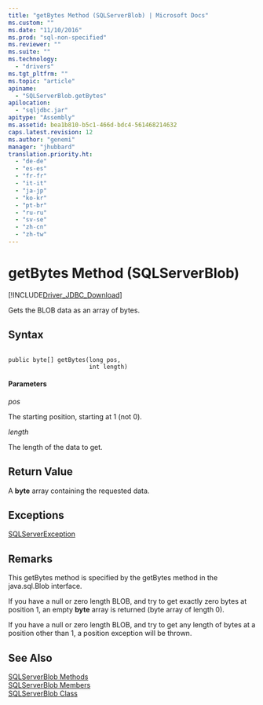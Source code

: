 ```yaml
---
title: "getBytes Method (SQLServerBlob) | Microsoft Docs"
ms.custom: ""
ms.date: "11/10/2016"
ms.prod: "sql-non-specified"
ms.reviewer: ""
ms.suite: ""
ms.technology: 
  - "drivers"
ms.tgt_pltfrm: ""
ms.topic: "article"
apiname: 
  - "SQLServerBlob.getBytes"
apilocation: 
  - "sqljdbc.jar"
apitype: "Assembly"
ms.assetid: bea1b810-b5c1-466d-bdc4-561468214632
caps.latest.revision: 12
ms.author: "genemi"
manager: "jhubbard"
translation.priority.ht: 
  - "de-de"
  - "es-es"
  - "fr-fr"
  - "it-it"
  - "ja-jp"
  - "ko-kr"
  - "pt-br"
  - "ru-ru"
  - "sv-se"
  - "zh-cn"
  - "zh-tw"
---
```

# getBytes Method (SQLServerBlob)
[!INCLUDE[Driver_JDBC_Download](../../../connect/jdbc/includes)]

  Gets the BLOB data as an array of bytes.  
  
## Syntax  
  
```  
  
public byte[] getBytes(long pos,  
                       int length)  
```  
  
#### Parameters  
 *pos*  
  
 The starting position, starting at 1 (not 0).  
  
 *length*  
  
 The length of the data to get.  
  
## Return Value  
 A **byte** array containing the requested data.  
  
## Exceptions  
 [SQLServerException](../../../connect/jdbc/reference/sqlserverexception-class.md)  
  
## Remarks  
 This getBytes method is specified by the getBytes method in the java.sql.Blob interface.  
  
 If you have a null or zero length BLOB, and try to get exactly zero bytes at position 1, an empty **byte** array is returned (byte array of length 0).  
  
 If you have a null or zero length BLOB, and try to get any length of bytes at a position other than 1, a position exception will be thrown.  
  
## See Also  
 [SQLServerBlob Methods](../../../connect/jdbc/reference/sqlserverblob-methods.md)   
 [SQLServerBlob Members](../../../connect/jdbc/reference/sqlserverblob-members.md)   
 [SQLServerBlob Class](../../../connect/jdbc/reference/sqlserverblob-class.md)  
  
  